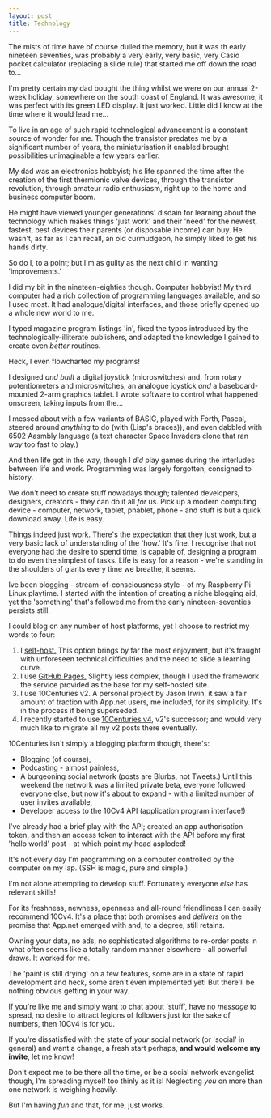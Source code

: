 ```yaml
---
layout: post
title: Technology
---
```


The mists of time have of course dulled the memory, but it was th  early nineteen seventies, was probably a very early, very basic, very Casio pocket calculator (replacing a slide rule) that started me off down the road to…

I'm pretty certain my dad bought the thing whilst we were on our annual 2-week holiday, somewhere on the south coast of England.  It was awesome, it was perfect with its green LED display.  It just worked.  Little did I know at the time where it would lead me…

To live in an age of such rapid technological advancement is a constant source of wonder for me.  Though the transistor predates me by a significant number of years, the miniaturisation it enabled brought possibilities unimaginable a few years earlier.

My dad was an electronics hobbyist; his life spanned the time after the creation of the first thermionic valve devices, through the transistor revolution, through amateur radio enthusiasm, right up to the home and business computer boom.

He might have viewed younger generations' disdain for learning about the technology which makes things 'just work' and their 'need' for the newest, fastest, best devices their parents (or disposable income) can buy.  He wasn't, as far as I can recall, an old curmudgeon, he simply liked to get his hands dirty.

So do I, to a point; but I'm as guilty as the next child in wanting 'improvements.'

I did my bit in the nineteen-eighties though.  Computer hobbyist!  My third computer had a rich collection of programming languages available, and so I used most.  It had analogue/digital interfaces, and those briefly opened up a whole new world to me.

I typed magazine program listings 'in', fixed the typos introduced by the technologically-illiterate publishers, and adapted the knowledge I gained to create even *better* routines.

Heck, I even flowcharted my programs!

I designed *and built* a digital joystick (microswitches) and, from rotary potentiometers and microswitches, an analogue joystick *and* a baseboard-mounted 2-arm graphics tablet.  I wrote software to control what happened onscreen, taking inputs from the…

I messed about with a few variants of BASIC, played with Forth, Pascal, steered around *anything* to do (with (Lisp's braces)), and even dabbled with 6502 Aasmbly language (a text character Space Invaders clone that ran *way* too fast to play.)

And then life got in the way, though I *did* play games during the interludes between life and work.  Programming was largely forgotten, consigned to history.

We don't need to create stuff nowadays though; talented developers, designers, creators - they can do it all *for* us.  Pick up a modern computing device - computer, network, tablet, phablet, phone - and stuff is but a quick download away.  Life is easy.

Things indeed just work.  There's the expectation that they just work, but a very basic lack of understanding of the 'how.'  It's fine, I recognise that not everyone had the desire to spend time, is capable of, designing a program to do even the simplest of tasks.  Life is easy for a reason - we're standing in the shoulders of giants every time we breathe, it seems.

Ive been blogging - stream-of-consciousness style - of my Raspberry Pi Linux playtime.  I started with the intention of creating a niche blogging aid, yet the 'something' that's followed me from the early nineteen-seventies persists still.

I could blog on any number of host platforms, yet I choose to restrict my words to four:

1. I [self-host.](http://git.bt3.com) This option brings by far the most enjoyment, but it's fraught with unforeseen technical difficulties and the need to slide a learning curve. 
1. I use [GitHub Pages.](http://bazbt3.github.io)  Slightly less complex, though I used the framework the service provided as the base for my self-hosted site.
1. I use 10Centuries v2.  A personal project by Jason Irwin, it saw a fair amount of traction with App.net users, me included, for its simplicity.  It's in the process if being superseded.
1. I recently started to use [10Centuries v4](http://10centuries.org), v2's successor; and would very much like to migrate all my v2 posts there eventually.

10Centuries isn't simply a blogging platform though, there's:

* Blogging (of course),
* Podcasting - almost painless,
* A burgeoning social network (posts are Blurbs, not Tweets.)  Until this weekend the network was a limited private beta, everyone followed everyone else, but now it's about to expand - with a limited number of user invites available,
* Developer access to the 10Cv4 API (application program interface!) 

I've already had a brief play with the API; created an app authorisation token, and then an access token to interact with the API before my first 'hello world' post - at which point my head asploded!

It's not every day I'm programming on a computer controlled by the computer on my lap.  (SSH is magic, pure and simple.)

I'm not alone attempting to develop stuff.  Fortunately everyone *else* has relevant skills!

For its freshness, newness, openness and all-round friendliness I can easily recommend 10Cv4.  It's a place that both promises and *delivers* on the promise that App.net emerged with and, to a degree, still retains.

Owning your data, no ads, no sophisticated algorithms to re-order posts in what often seems like a totally random manner elsewhere - all powerful draws.  It worked for me.

The 'paint is still drying' on a few features, some are in a state of rapid development and heck, some aren't even implemented yet!  But there'll be nothing obvious getting in your way.

If you're like me and simply want to chat about 'stuff', have no *message* to spread, no desire to attract legions of followers just for the sake of numbers, then 10Cv4 is for you.

If you're dissatisfied with the state of *your* social network (or 'social' in general) and want a change, a fresh start perhaps, **and would welcome my invite**, let me know!

Don't expect me to be there all the time, or be a social network evangelist though, I'm spreading myself too thinly as it is!  Neglecting *you* on more than one network is weighing heavily.

But I'm having *fun* and that, for me, just works.
